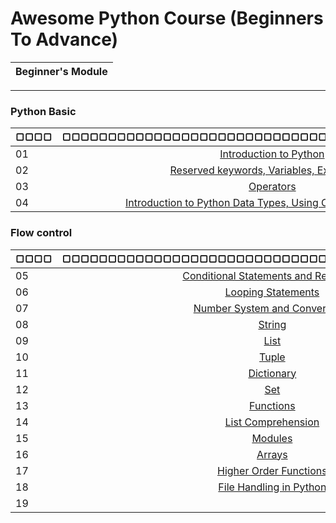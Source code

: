 # Awesome Python Course (Beginners To Advance)

| Beginner's Module|
|:---------------------------------------------------------------------:|
_________________________________________________________________________

### Python Basic
| ▢▢▢▢ | ▢▢▢▢▢▢▢▢▢▢▢▢▢▢▢▢▢▢▢▢▢▢▢▢▢▢▢▢▢▢▢▢▢▢▢▢▢▢▢▢▢▢▢▢▢▢ |
|------|:---------------------------------------------------------:|
| 01  |  [Introduction to Python](./readme.md)|
| 02  |  [Reserved keywords, Variables, Expressions]()|
| 03  |  [Operators]()|
| 04  |  [Introduction to Python Data Types, Using Comments in Python]()|

### Flow control 
| ▢▢▢▢ | ▢▢▢▢▢▢▢▢▢▢▢▢▢▢▢▢▢▢▢▢▢▢▢▢▢▢▢▢▢▢▢▢▢▢▢▢▢▢▢▢▢▢▢▢▢▢ |
|------|:---------------------------------------------------------:|
| 05  |  [Conditional Statements and Recursion]()|
| 06  |  [Looping Statements]()|
| 07  |  [Number System and Conversions]()|
| 08  |  [String]()|
| 09  |  [List]()|
| 10  |  [Tuple]()|
| 11  |  [Dictionary]()|
| 12  |  [Set]()|
| 13  |  [Functions]()|
| 14  |  [List Comprehension]()|
| 15  |  [Modules]()|
| 16  |  [Arrays]()|
| 17  |  [Higher Order Functions]()|
| 18  |  [File Handling in Python]()|
| 19  |  []()|

